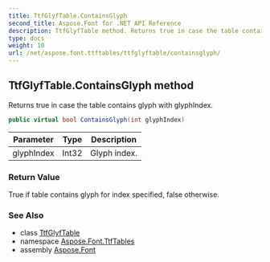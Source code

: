 ```yaml
---
title: TtfGlyfTable.ContainsGlyph
second_title: Aspose.Font for .NET API Reference
description: TtfGlyfTable method. Returns true in case the table contains glyph with glyphIndex
type: docs
weight: 10
url: /net/aspose.font.ttftables/ttfglyftable/containsglyph/
---
```

## TtfGlyfTable.ContainsGlyph method

Returns true in case the table contains glyph with glyphIndex.

```csharp
public virtual bool ContainsGlyph(int glyphIndex)
```

| Parameter | Type | Description |
| --- | --- | --- |
| glyphIndex | Int32 | Glyph index. |

### Return Value

True if table contains glyph for index specified, false otherwise.

### See Also

* class [TtfGlyfTable](../)
* namespace [Aspose.Font.TtfTables](../../ttfglyftable/)
* assembly [Aspose.Font](../../../)


